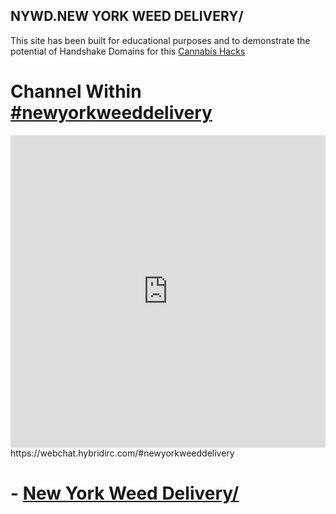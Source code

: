 ## NYWD.NEW YORK WEED DELIVERY/

This site has been built for educational purposes and to demonstrate the potential of Handshake Domains for this [Cannabis Hacks](https://cannabis.devpost.com/?ref_feature=challenge&ref_medium=your-open-hackathons&ref_content=Submissions+open)

# Channel Within [#newyorkweeddelivery](https://webchat.hybridirc.com/#newyorkweeddelivery)
<iframe src="https://kiwiirc.hybridirc.com/#newyorkweeddelivery" allow="microphone; camera; display-capture; fullscreen" style="border:0; width:100%; height:500px;"></iframe>
https://webchat.hybridirc.com/#newyorkweeddelivery

# - [New York Weed Delivery/](https://newyorkweeddelivery.hns.to/)
